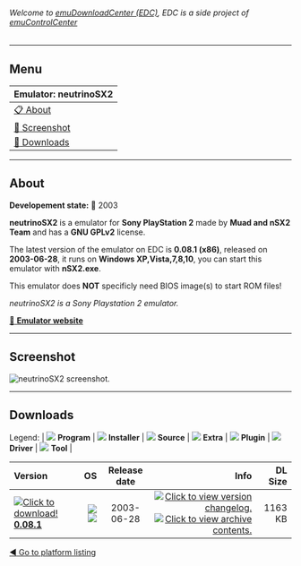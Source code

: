 ###### Welcome to [emuDownloadCenter (EDC)](https://github.com/PhoenixInteractiveNL/emuDownloadCenter/wiki/), EDC is a side project of [emuControlCenter](https://github.com/PhoenixInteractiveNL/emuControlCenter/wiki/)
***
## Menu
| **Emulator: neutrinoSX2** |
|:---------|
| [:clipboard: About](#about) |
| [:sunrise: Screenshot](#screenshot) |
| [:floppy_disk: Downloads](#downloads) |
***
## About
**Developement state:** :red_circle: 2003

**neutrinoSX2** is a emulator for **Sony PlayStation 2** made by **Muad and nSX2 Team** and has a **GNU GPLv2** license.

The latest version of the emulator on EDC is **0.08.1 (x86)**, released on **2003-06-28**, it runs on **Windows XP,Vista,7,8,10**, you can start this emulator with **nSX2.exe**.

This emulator does **NOT** specificly need BIOS image(s) to start ROM files!

_neutrinoSX2 is a Sony Playstation 2 emulator._

[:link: **Emulator website**](http://nsx2.emulation64.com/about.html)
***
## Screenshot
![](https://raw.githubusercontent.com/PhoenixInteractiveNL/emuDownloadCenter/master/hooks/neutrinosx2/emulator_screen_01.jpg "neutrinoSX2 screenshot.")
***
## Downloads
Legend: | 
![](https://raw.githubusercontent.com/wiki/PhoenixInteractiveNL/emuDownloadCenter/images_misc/icon_program_24.png) **Program** | 
![](https://raw.githubusercontent.com/wiki/PhoenixInteractiveNL/emuDownloadCenter/images_misc/icon_installer_24.png) **Installer** | 
![](https://raw.githubusercontent.com/wiki/PhoenixInteractiveNL/emuDownloadCenter/images_misc/icon_source_code_24.png) **Source** | 
![](https://raw.githubusercontent.com/wiki/PhoenixInteractiveNL/emuDownloadCenter/images_misc/icon_extra_24.png) **Extra** | 
![](https://raw.githubusercontent.com/wiki/PhoenixInteractiveNL/emuDownloadCenter/images_misc/icon_plugin_24.png) **Plugin** | 
![](https://raw.githubusercontent.com/wiki/PhoenixInteractiveNL/emuDownloadCenter/images_misc/icon_driver_24.png) **Driver** | 
![](https://raw.githubusercontent.com/wiki/PhoenixInteractiveNL/emuDownloadCenter/images_misc/icon_tool_24.png) **Tool** | 
 
| Version | OS | Release date | Info | DL Size |
|:--------|---:|:------------:|-----:|--------:|
| [![](https://raw.githubusercontent.com/wiki/PhoenixInteractiveNL/emuDownloadCenter/images_misc/icon_program_24.png "Click to download!")  **0.08.1**](https://github.com/PhoenixInteractiveNL/edc-repo0005/raw/master/neutrinosx2/0.08.1.7z) | ![](https://raw.githubusercontent.com/wiki/PhoenixInteractiveNL/emuDownloadCenter/images_misc/logo_windows_24.png) ![](https://raw.githubusercontent.com/wiki/PhoenixInteractiveNL/emuDownloadCenter/images_misc/icon_32-bit_24.png) | 2003-06-28 | [![](https://raw.githubusercontent.com/wiki/PhoenixInteractiveNL/emuDownloadCenter/images_misc/logo_changelog_24.png "Click to view version changelog.")](https://github.com/PhoenixInteractiveNL/edc-repo0005/blob/master/neutrinosx2/0.08.1_changelog.txt) [![](https://raw.githubusercontent.com/wiki/PhoenixInteractiveNL/emuDownloadCenter/images_misc/logo_contents_24.png "Click to view archive contents.")](https://github.com/PhoenixInteractiveNL/edc-repo0005/blob/master/neutrinosx2/0.08.1_contents.txt) | 1163 KB |

[:arrow_backward: Go to platform listing](https://github.com/PhoenixInteractiveNL/emuDownloadCenter/wiki/EDC-Platform-List)
